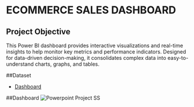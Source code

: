 # ECOMMERCE SALES DASHBOARD
## Project Objective
This Power BI dashboard provides interactive visualizations and real-time insights to help monitor key metrics and performance indicators. Designed for data-driven decision-making, it consolidates complex data into easy-to-understand charts, graphs, and tables.

##Dataset
- <a href="https://github.com/ShreyasUke/Data-Analysis-Dashboard/blob/main/Project%20Dashboard.pbix">Dashboard</a>

##Dashboard
![Powerpoint Project SS](https://github.com/user-attachments/assets/e27303fa-5b6a-4ab1-a533-4e8035257e65)

